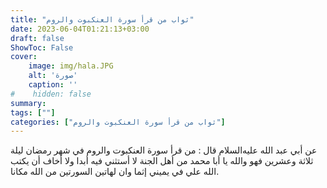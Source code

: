 ```yaml
---
title: "ثواب من قرأ سورة العنكبوت والروم"
date: 2023-06-04T01:21:13+03:00
draft: false
ShowToc: False
cover:
    image: img/hala.JPG
    alt: 'صورة'
    caption: ''
#    hidden: false
summary: 
tags: [""]
categories: ["ثواب من قرأ سورة العنكبوت والروم"]
---
```

عن أبي عبد الله عليه‌السلام
قال : من قرأ سورة العنكبوت والروم في شهر رمضان ليلة ثلاثة وعشرين
فهو والله يا أبا محمد من أهل الجنة لا أستثني فيه أبدا ولا أخاف أن يكتب
الله علي في يميني إثما وان لهاتين السورتين من الله مكانا.

